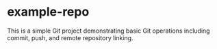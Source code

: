 # example-repo

This is a simple Git project demonstrating basic Git operations including commit, push, and remote repository linking.
